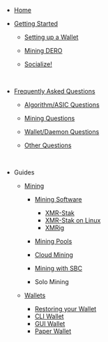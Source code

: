 - [Home](Home)



* [Getting Started](Getting-Started)

  * [Setting up a Wallet](Getting-Started.md#new-wallet)

  * [Mining DERO](Getting-Started.md#mining)

  * [Socialize!](Getting-Started.md#socialize)

    ​

* [Frequently Asked Questions](Frequently-Asked-Questions)

  * [Algorithm/ASIC Questions](Frequently-Asked-Questions.md#algorithmasic-questions)

  * [Mining Questions](Frequently-Asked-Questions.md#mining-questions)

  * [Wallet/Daemon Questions](Frequently-Asked-Questions.md#walletdaemon-related-questions)

  * [Other Questions](Frequently-Asked-Questions.md#other-questions)

    ​


* Guides
  * [Mining](mining/Mining)

    * [Mining Software](mining/Mining.md#how-to-mine)

      * [XMR-Stak](mining/XMR-Stak-Guide)
      * [XMR-Stak on Linux](mining/XMR-Stak-Linux-Guide)
      * [XMRig](mining/XMRig-Guide)
    * [Mining Pools](mining/Pools)
    * [Cloud Mining](mining/Cloud-Mining)
    * [Mining with SBC](mining/Mining-with-SBC)
    * Solo Mining

  * [Wallets](wallets/Making-a-Wallet)

    * [Restoring your Wallet](wallets/Restoring-your-Wallet)
    * [CLI Wallet](wallets/Using-the-CLI-Wallet)
    * [GUI Wallet](wallets/Using-the-GUI-Wallet)
    * [Paper Wallet](wallets/Making-a-Paper-Wallet)
